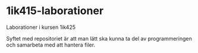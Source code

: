 1ik415-laborationer
===================

Laborationer i kursen 1ik425

Syftet med repositoriet är att man lätt ska kunna ta del av programmeringen och samarbeta med att hantera filer.
